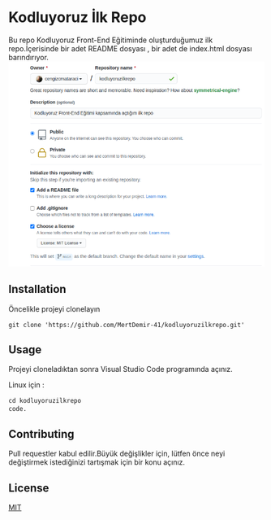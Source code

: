 # **Kodluyoruz İlk Repo**
Bu repo Kodluyoruz Front-End Eğitiminde oluşturduğumuz ilk repo.İçerisinde bir adet README dosyası , bir adet de index.html dosyası barındırıyor.
![Proje](https://raw.githubusercontent.com/Kodluyoruz/taskforce/main/git/odev1/figures/github.png)
## Installation
Öncelikle projeyi clonelayın 
```git
git clone 'https://github.com/MertDemir-41/kodluyoruzilkrepo.git'
```
## Usage

Projeyi cloneladıktan sonra Visual Studio Code programında açınız.

Linux için :
```Linux
cd kodluyoruzilkrepo
code.

```
## Contributing
Pull requestler kabul edilir.Büyük değişlikler için, lütfen  önce neyi değiştirmek istediğinizi tartışmak için bir konu açınız.
## License
[MIT](https://choosealicense.com/licenses/mit/)
